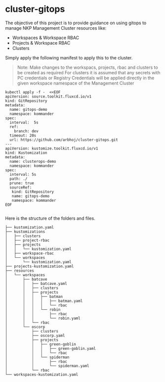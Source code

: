 # cluster-gitops

The objective of this project is to provide guidance on using gitops to manage NKP Management Cluster resources like:
- Workspaces & Workspace RBAC
- Projects & Workspace RBAC
- Clusters

Simply apply the following manifest to apply this to the cluster.
> Note: Make changes to the workspacs, projects, rbac and clusters to be created as required
> For clusters it is assumed that any secrets with PC credentials or Registry Credentials will be applied directly in the given workspace namespace of the Management Cluster
```
kubectl apply -f -  <<EOF
apiVersion: source.toolkit.fluxcd.io/v1
kind: GitRepository
metadata:
  name: gitops-demo
  namespace: kommander
spec:
  interval:  5s
  ref:
    branch: dev
  timeout: 20s
  url: https://github.com/arbhoj/cluster-gitops.git
---
apiVersion: kustomize.toolkit.fluxcd.io/v1
kind: Kustomization
metadata:
  name: clusterops-demo
  namespace: kommander
spec:
  interval: 5s
  path: ./
  prune: true
  sourceRef:
   kind: GitRepository
   name: gitops-demo
   namespace: kommander
EOF


```

Here is the structure of the folders and files. 
```
├── kustomization.yaml
├── kustomizations
│   ├── clusters
│   ├── project-rbac
│   ├── projects
│   │   └── kustomization.yaml
│   ├── workspace-rbac
│   └── workspaces
│       └── kustomization.yaml
├── projects-kustomization.yaml
├── resources
│   └── workspaces
│       ├── batcave
│       │   ├── batcave.yaml
│       │   ├── clusters
│       │   ├── projects
│       │   │   ├── batman
│       │   │   │   ├── batman.yaml
│       │   │   │   └── rbac
│       │   │   └── robin
│       │   │       ├── rbac
│       │   │       └── robin.yaml
│       │   └── rbac
│       └── oscorp
│           ├── clusters
│           ├── oscorp.yaml
│           ├── projects
│           │   ├── green-goblin
│           │   │   ├── green-goblin.yaml
│           │   │   └── rbac
│           │   └── spiderman
│           │       ├── rbac
│           │       └── spiderman.yaml
│           └── rbac
└── workspaces-kustomization.yaml
```
